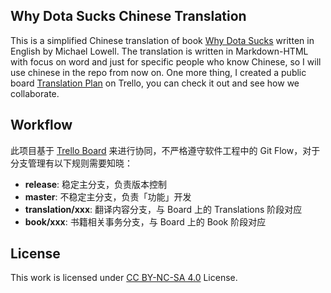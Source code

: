 ## Why Dota Sucks Chinese Translation
This is a simplified Chinese translation of book [Why Dota Sucks](http://www.learntocounter.com/why-dota-sucks-prologue/) written in English by Michael Lowell. The translation is written in Markdown-HTML with focus on word and just for specific people who know Chinese, so I will use chinese in the repo from now on. One more thing, I created a public board [Translation Plan](https://trello.com/b/sy5ManfW/why-dota-sucks-translation-plan) on Trello, you can check it out and see how we collaborate.

## Workflow
此项目基于 [Trello Board](https://trello.com/b/sy5ManfW/why-dota-sucks-translation-plan) 来进行协同，不严格遵守软件工程中的 Git Flow，对于分支管理有以下规则需要知晓：

- **release**: 稳定主分支，负责版本控制
- **master**: 不稳定主分支，负责「功能」开发
- **translation/xxx**: 翻译内容分支，与 Board 上的 Translations 阶段对应
- **book/xxx**: 书籍相关事务分支，与 Board 上的 Book 阶段对应

## License
This work is licensed under [CC BY-NC-SA 4.0](https://creativecommons.org/licenses/by-nc-sa/4.0/) License.
